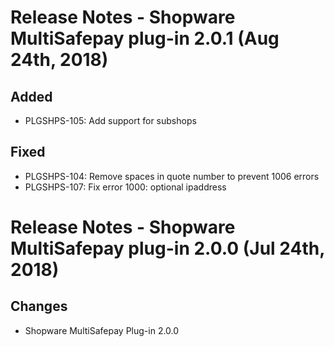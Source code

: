 # Release Notes - Shopware MultiSafepay plug-in 2.0.1 (Aug 24th, 2018) #

## Added ##
+ PLGSHPS-105: Add support for subshops

## Fixed ##
+ PLGSHPS-104: Remove spaces in quote number to prevent 1006 errors
+ PLGSHPS-107: Fix error 1000: optional ipaddress

# Release Notes - Shopware MultiSafepay plug-in 2.0.0 (Jul 24th, 2018) #

## Changes ##
+ Shopware MultiSafepay Plug-in 2.0.0